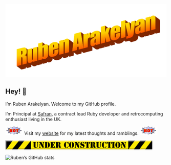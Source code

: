![](images/ruben.png)

## Hey! 👋

I’m Ruben Arakelyan. Welcome to my GitHub profile.

I’m Principal at [Safran](https://www.safran.agency), a contract lead Ruby developer and retrocomputing enthusiast living in the UK.

![](images/hot.gif) Visit my [website](https://www.wackomenace.co.uk/) for my latest thoughts and ramblings. ![](images/hot.gif)

![](images/underconstruction.gif)

![Ruben’s GitHub stats](https://github-readme-stats.vercel.app/api?username=rubenarakelyan&show_icons=true)
